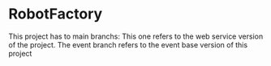 # RobotFactory

This project has to main branchs:
This one refers to the web service version of the project.
The event branch refers to the event base version of this project

